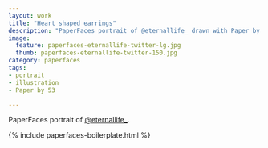 ```yaml
---
layout: work
title: "Heart shaped earrings"
description: "PaperFaces portrait of @eternallife_ drawn with Paper by 53 on an iPad."
image: 
  feature: paperfaces-eternallife-twitter-lg.jpg
  thumb: paperfaces-eternallife-twitter-150.jpg
category: paperfaces
tags: 
- portrait
- illustration
- Paper by 53

---
```


PaperFaces portrait of [@eternallife_](http://twitter.com/eternallife_).

{% include paperfaces-boilerplate.html %}